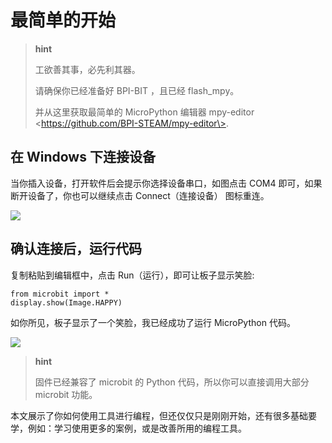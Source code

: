 最简单的开始
============

> **hint**
>
> 工欲善其事，必先利其器。
>
> 请确保你已经准备好 BPI-BIT ，且已经 flash\_mpy。
>
> 并从这里获取最简单的 MicroPython 编辑器
> mpy-editor \<https://github.com/BPI-STEAM/mpy-editor\>.

在 Windows 下连接设备
---------------------

当你插入设备，打开软件后会提示你选择设备串口，如图点击 COM4
即可，如果断开设备了，你也可以继续点击 Connect（连接设备） 图标重连。

![](simple_use/ready.png)

确认连接后，运行代码
--------------------

复制粘贴到编辑框中，点击 Run（运行），即可让板子显示笑脸:

    from microbit import *
    display.show(Image.HAPPY)

如你所见，板子显示了一个笑脸，我已经成功了运行 MicroPython 代码。

![](simple_use/display.png)

> **hint**
>
> 固件已经兼容了 microbit 的 Python 代码，所以你可以直接调用大部分
> microbit 功能。

本文展示了你如何使用工具进行编程，但还仅仅只是刚刚开始，还有很多基础要学，例如：学习使用更多的案例，或是改善所用的编程工具。
